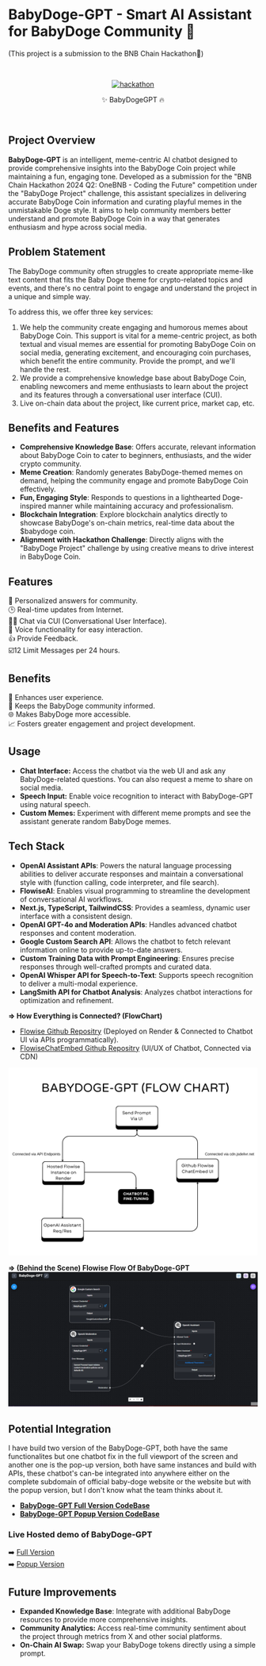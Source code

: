 # BabyDoge-GPT - Smart AI Assistant for BabyDoge Community 🤖

(This project is a submission to the BNB Chain Hackathon💎)

<br>
<p style="text-align: center" align="center">
<a href="https://ibb.co/xX8Z7P1"><img src="https://i.ibb.co/0mV5G8C/hackathon.png" alt="hackathon" border="0"></a>
<div align="center">✨ BabyDogeGPT 🔥</p>
</div>
<br>

## Project Overview

**BabyDoge-GPT** is an intelligent, meme-centric AI chatbot designed to provide comprehensive insights into the BabyDoge Coin project while maintaining a fun, engaging tone. Developed as a submission for the "BNB Chain Hackathon 2024 Q2: OneBNB - Coding the Future" competition under the "BabyDoge Project" challenge, this assistant specializes in delivering accurate BabyDoge Coin information and curating playful memes in the unmistakable Doge style. It aims to help community members better understand and promote BabyDoge Coin in a way that generates enthusiasm and hype across social media.

## Problem Statement

The BabyDoge community often struggles to create appropriate meme-like text content that fits the Baby Doge theme for crypto-related topics and events, and there's no central point to engage and understand the project in a unique and simple way. 

To address this, we offer three key services:
1. We help the community create engaging and humorous memes about BabyDoge Coin. This support is vital for a meme-centric project, as both textual and visual memes are essential for promoting BabyDoge Coin on social media, generating excitement, and encouraging coin purchases, which benefit the entire community. Provide the prompt, and we'll handle the rest.
2. We provide a comprehensive knowledge base about BabyDoge Coin, enabling newcomers and meme enthusiasts to learn about the project and its features through a conversational user interface (CUI). 
3. Live on-chain data about the project, like current price, market cap, etc.

## Benefits and Features

- **Comprehensive Knowledge Base**: Offers accurate, relevant information about BabyDoge Coin to cater to beginners, enthusiasts, and the wider crypto community.
- **Meme Creation**: Randomly generates BabyDoge-themed memes on demand, helping the community engage and promote BabyDoge Coin effectively.
- **Fun, Engaging Style**: Responds to questions in a lighthearted Doge-inspired manner while maintaining accuracy and professionalism.
- **Blockchain Integration**: Explore blockchain analytics directly to showcase BabyDoge's on-chain metrics, real-time data about the $babydoge coin.
- **Alignment with Hackathon Challenge**: Directly aligns with the "BabyDoge Project" challenge by using creative means to drive interest in BabyDoge Coin.

## Features

🎯 Personalized answers for community. <br>
🕒 Real-time updates from Internet. <br>
👨‍💻 Chat via CUI (Conversational User Interface). <br>
🎤 Voice functionality for easy interaction. <br>
👍 Provide Feedback. <br>
☑️12 Limit Messages per 24 hours. <br>

## Benefits

🌟 Enhances user experience. <br>
📰 Keeps the BabyDoge community informed. <br>
🌐 Makes BabyDoge more accessible. <br>
📈 Fosters greater engagement and project development. <br>

## Usage

- **Chat Interface:** Access the chatbot via the web UI and ask any BabyDoge-related questions. You can also request a meme to share on social media.
- **Speech Input:** Enable voice recognition to interact with BabyDoge-GPT using natural speech.
- **Custom Memes:** Experiment with different meme prompts and see the assistant generate random BabyDoge memes.


## Tech Stack

- **OpenAI Assistant APIs**: Powers the natural language processing abilities to deliver accurate responses and maintain a conversational style with (function calling, code interpreter, and file search).
- **FlowiseAI**: Enables visual programming to streamline the development of conversational AI workflows.
- **Next.js, TypeScript, TailwindCSS**: Provides a seamless, dynamic user interface with a consistent design.
- **OpenAI GPT-4o and Moderation APIs**: Handles advanced chatbot responses and content moderation.
- **Google Custom Search API**: Allows the chatbot to fetch relevant information online to provide up-to-date answers.
- **Custom Training Data with Prompt Engineering**: Ensures precise responses through well-crafted prompts and curated data.
- **OpenAI Whisper API for Speech-to-Text**: Supports speech recognition to deliver a multi-modal experience.
- **LangSmith API for Chatbot Analysis**: Analyzes chatbot interactions for optimization and refinement.

**=> How Everything is Connected? (FlowChart)**

- [Flowise Github Repositry](https://github.com/AsharibAli/flowise) (Deployed on Render & Connected to Chatbot UI via APIs programmatically).
- [FlowiseChatEmbed Github Repositry](https://github.com/AsharibAli/FlowiseChatEmbed) (UI/UX of Chatbot, Connected via CDN)

![BabyDogeGPT](BabyDogeGPT.png)

**=> (Behind the Scene) Flowise Flow Of BabyDoge-GPT**
![Flowise Flow of BabyDogeGPT](./flowise-flow.png)

## Potential Integration

I have build two version of the BabyDoge-GPT, both have the same functionalites but one chatbot fix in the full viewport of the screen and another one is the pop-up version, both have same instances and build with APIs, these chatbot's can-be integrated into anywhere either on the complete subdomain of official baby-doge website or the website but with the popup version, but I don't know what the team thinks about it.

- **[BabyDoge-GPT Full Version CodeBase](./BabyDogeGPT-Full%20version/)**
- **[BabyDoge-GPT Popup Version CodeBase](./BabyDogeGPT-Popup%20version/)**

### Live Hosted demo of BabyDoge-GPT

➡️ [Full Version](https://babydogegpt.vercel.app/) <br>
➡️ [Popup Version](https://babydogegpt-popup.vercel.app/)


## Future Improvements

- **Expanded Knowledge Base**: Integrate with additional BabyDoge resources to provide more comprehensive insights.
- **Community Analytics:** Access real-time community sentiment about the project through metrics from X and other social platforms.
- **On-Chain AI Swap:** Swap your BabyDoge tokens directly using a simple prompt.
